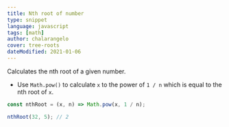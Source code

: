 ```yaml
---
title: Nth root of number
type: snippet
language: javascript
tags: [math]
author: chalarangelo
cover: tree-roots
dateModified: 2021-01-06
---
```


Calculates the nth root of a given number.

- Use `Math.pow()` to calculate `x` to the power of `1 / n` which is equal to the nth root of `x`.

```js
const nthRoot = (x, n) => Math.pow(x, 1 / n);
```

```js
nthRoot(32, 5); // 2
```
